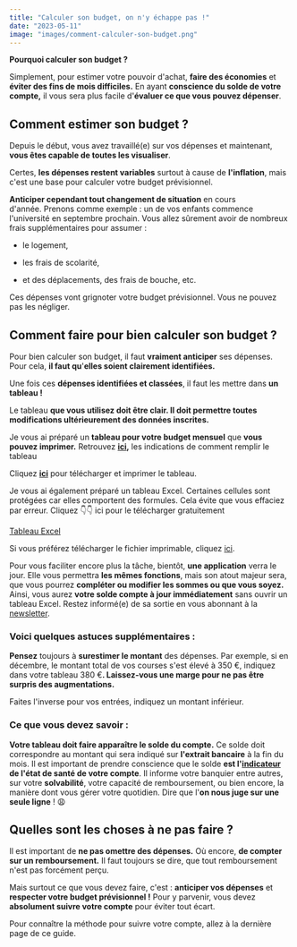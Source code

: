 ```yaml
---
title: "Calculer son budget, on n'y échappe pas !"
date: "2023-05-11"
image: "images/comment-calculer-son-budget.png"
---
```


**Pourquoi calculer son budget ?**

Simplement, pour estimer votre pouvoir d'achat, **faire des économies** et **éviter des fins de mois difficiles.** En ayant **conscience du solde de votre compte,** il vous sera plus facile d'**évaluer ce que vous pouvez dépenser**. 

## Comment estimer son budget ?

Depuis le début, vous avez travaillé(e) sur vos dépenses et maintenant, **vous êtes capable de toutes les visualiser**. 

Certes, **les dépenses restent variables** surtout à cause de **l'inflation**, mais c'est une base pour calculer votre budget prévisionnel.

**Anticiper cependant tout changement de situation** en cours d'année. Prenons comme exemple : un de vos enfants commence l'université en septembre prochain. Vous allez sûrement avoir de nombreux frais supplémentaires pour assumer :

- le logement,

- les frais de scolarité,

- et des déplacements, des frais de bouche, etc.

Ces dépenses vont grignoter votre budget prévisionnel. Vous ne pouvez pas les négliger.

## Comment faire pour bien calculer son budget ?

Pour bien calculer son budget, il faut **vraiment anticiper** ses dépenses. Pour cela, **il faut qu**'**elles soient clairement identifiées.**

Une fois ces **dépenses identifiées et classées**, il faut les mettre dans **un tableau !**

Le tableau **que vous utilisez doit être clair. Il doit permettre toutes modifications ultérieurement des données inscrites.**

Je vous ai préparé un **tableau pour votre budget mensuel** que **vous pouvez imprimer.** Retrouvez **[ici](https://commentgerersonbudget.fr/wp-content/uploads/2023/06/tableau-excel-calculer-son-budget-indications.png "indications tableau"),** les indications de comment remplir le tableau

Cliquez **[ici](https://commentgerersonbudget.fr/wp-content/uploads/2023/06/feuille-excel-a-imprimer.pdf)** pour télécharger et imprimer le tableau.

Je vous ai également préparé un tableau Excel. Certaines cellules sont protégées car elles comportent des formules. Cela évite que vous effaciez par erreur. Cliquez 👇👇 ici pour le télécharger gratuitement

[Tableau Excel](https://commentgerersonbudget.fr/tableau-excel-a-telecharger/)

Si vous préférez télécharger le fichier imprimable, cliquez [ici](https://commentgerersonbudget.fr/telecharger-le-tableau-excel-imprimable/).

Pour vous faciliter encore plus la tâche, bientôt, **une application** verra le jour. Elle vous permettra **les mêmes fonctions**, mais son atout majeur sera, que vous pourrez **compléter ou modifier les sommes ou que vous soyez.** Ainsi, vous aurez **votre solde compte à jour immédiatement** sans ouvrir un tableau Excel. Restez informé(e) de sa sortie en vous abonnant à la [newsletter](https://commentgerersonbudget.fr/s-abonner-a-la-newsletter/ "S’abonner à la Newsletter").

### Voici quelques astuces supplémentaires :

**Pensez** toujours à **surestimer le montant** des dépenses. Par exemple, si en décembre, le montant total de vos courses s'est élevé à 350 €, indiquez dans votre tableau 380 €**. Laissez-vous une marge pour ne pas être surpris des augmentations.**

Faites l'inverse pour vos entrées, indiquez un montant inférieur.

### Ce que vous devez savoir :

**Votre tableau doit faire apparaître le solde du compte.** Ce solde doit correspondre au montant qui sera indiqué sur **l'extrait bancaire** à la fin du mois. Il est important de prendre conscience que le solde **est l'[indicateur](https://www.comparabanques.fr/compte-bancaire/solde) de l'état de santé de votre compte**. Il informe votre banquier entre autres, sur votre **solvabilité**, votre capacité de remboursement, ou bien encore, la manière dont vous gérer votre quotidien. Dire que l'**on nous juge sur une seule ligne** ! 😩

## Quelles sont les choses à ne pas faire ?

Il est important de **ne pas omettre des dépenses.** Où encore, **de compter sur un remboursement.** Il faut toujours se dire, que tout remboursement n'est pas forcément perçu.

Mais surtout ce que vous devez faire, c'est : **anticiper vos dépenses** et **respecter votre budget prévisionnel !** Pour y parvenir, vous devez **absolument suivre votre compte** pour éviter tout écart.

Pour connaître la méthode pour suivre votre compte, allez à la dernière page de ce guide.
